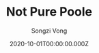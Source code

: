 ---
title: Not Pure Poole
github: https://github.com/vszhub/not-pure-poole
demo: https://vszhub.github.io/not-pure-poole/
author: Songzi Vong
date: 2020-10-01T00:00:00.000Z
ssg:
  - Jekyll
cms:
  - Markdown
category:
  - Blog
description: A simple, beautiful, and powerful Jekyll theme for blogs
draft: true
publish_date: '2020-09-27T09:52:35Z'
update_date: '2020-10-08T12:10:04Z'
github_star: 69
github_fork: 217
---